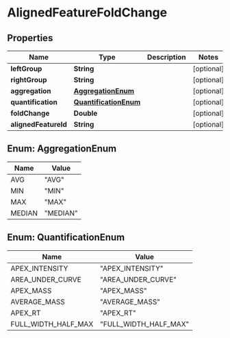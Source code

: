 

# AlignedFeatureFoldChange


## Properties

| Name | Type | Description | Notes |
|------------ | ------------- | ------------- | -------------|
|**leftGroup** | **String** |  |  [optional] |
|**rightGroup** | **String** |  |  [optional] |
|**aggregation** | [**AggregationEnum**](#AggregationEnum) |  |  [optional] |
|**quantification** | [**QuantificationEnum**](#QuantificationEnum) |  |  [optional] |
|**foldChange** | **Double** |  |  [optional] |
|**alignedFeatureId** | **String** |  |  [optional] |



## Enum: AggregationEnum

| Name | Value |
|---- | -----|
| AVG | &quot;AVG&quot; |
| MIN | &quot;MIN&quot; |
| MAX | &quot;MAX&quot; |
| MEDIAN | &quot;MEDIAN&quot; |



## Enum: QuantificationEnum

| Name | Value |
|---- | -----|
| APEX_INTENSITY | &quot;APEX_INTENSITY&quot; |
| AREA_UNDER_CURVE | &quot;AREA_UNDER_CURVE&quot; |
| APEX_MASS | &quot;APEX_MASS&quot; |
| AVERAGE_MASS | &quot;AVERAGE_MASS&quot; |
| APEX_RT | &quot;APEX_RT&quot; |
| FULL_WIDTH_HALF_MAX | &quot;FULL_WIDTH_HALF_MAX&quot; |



